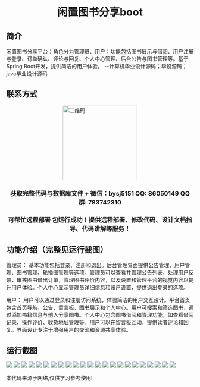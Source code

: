 <p><h1 align="center">闲置图书分享boot</h1></p>

## 简介
闲置图书分享平台：角色分为管理员、用户；功能包括图书展示与借阅、用户注册与登录、订单确认、评论与回复、个人中心管理、后台公告与图书管理等。基于Spring Boot开发，提供简洁的用户体验。    --计算机毕业设计源码；毕设源码；java毕业设计源码


## 联系方式
<img src="https://bs-1329754181.cos.ap-shanghai.myqcloud.com/wx.jpg" alt="二维码" style="display: block; margin: 0 auto;" width="200px">
<p><h3 align="center">获取完整代码与数据库文件 + 微信：bysj5151 QQ: 86050149 QQ群: 783742310</h3></p>
<p><h3 align="center">可帮忙远程部署 包运行成功！提供远程部署、修改代码、设计文档指导、代码讲解等服务！</h3></p>

## 功能介绍（完整见运行截图）
管理员： 基本功能包括登录、注册和退出。后台管理界面提供公告管理、用户管理、图书管理、轮播图管理等选项。管理员可以查看并管理公告列表，处理用户反馈，审核图书借出订单，管理图书评价内容，以及设置和管理平台的视觉内容以提升用户体验。个人中心显示管理员详细信息和账户设置，提供退出登录的选项。

用户： 用户可以通过登录和注册访问系统，体验简洁的用户交互设计。平台首页包含首页导航、公告、留言板、图书展示和个人中心。用户可搜索和筛选图书，通过添加书籍信息与他人分享图书。个人中心包含图书借阅和管理功能，如查看借阅记录、操作评价、收货地址管理等。用户可以在留言板互动，提供读者评论和回复。界面设计专注于增强用户的交流和资源共享体验。


## 运行截图
![](https://bs-1329754181.cos.ap-shanghai.myqcloud.com/spring/IdleBooksShare/img/001.jpg)
![](https://bs-1329754181.cos.ap-shanghai.myqcloud.com/spring/IdleBooksShare/img/002.jpg)
![](https://bs-1329754181.cos.ap-shanghai.myqcloud.com/spring/IdleBooksShare/img/003.jpg)
![](https://bs-1329754181.cos.ap-shanghai.myqcloud.com/spring/IdleBooksShare/img/004.jpg)
![](https://bs-1329754181.cos.ap-shanghai.myqcloud.com/spring/IdleBooksShare/img/005.jpg)
![](https://bs-1329754181.cos.ap-shanghai.myqcloud.com/spring/IdleBooksShare/img/006.jpg)
![](https://bs-1329754181.cos.ap-shanghai.myqcloud.com/spring/IdleBooksShare/img/007.jpg)
![](https://bs-1329754181.cos.ap-shanghai.myqcloud.com/spring/IdleBooksShare/img/008.jpg)
![](https://bs-1329754181.cos.ap-shanghai.myqcloud.com/spring/IdleBooksShare/img/009.jpg)
![](https://bs-1329754181.cos.ap-shanghai.myqcloud.com/spring/IdleBooksShare/img/010.jpg)
![](https://bs-1329754181.cos.ap-shanghai.myqcloud.com/spring/IdleBooksShare/img/011.jpg)
![](https://bs-1329754181.cos.ap-shanghai.myqcloud.com/spring/IdleBooksShare/img/012.jpg)
![](https://bs-1329754181.cos.ap-shanghai.myqcloud.com/spring/IdleBooksShare/img/013.jpg)
![](https://bs-1329754181.cos.ap-shanghai.myqcloud.com/spring/IdleBooksShare/img/014.jpg)
![](https://bs-1329754181.cos.ap-shanghai.myqcloud.com/spring/IdleBooksShare/img/015.jpg)
![](https://bs-1329754181.cos.ap-shanghai.myqcloud.com/spring/IdleBooksShare/img/016.jpg)
![](https://bs-1329754181.cos.ap-shanghai.myqcloud.com/spring/IdleBooksShare/img/017.jpg)
![](https://bs-1329754181.cos.ap-shanghai.myqcloud.com/spring/IdleBooksShare/img/018.jpg)
![](https://bs-1329754181.cos.ap-shanghai.myqcloud.com/spring/IdleBooksShare/img/019.jpg)
![](https://bs-1329754181.cos.ap-shanghai.myqcloud.com/spring/IdleBooksShare/img/020.jpg)
![](https://bs-1329754181.cos.ap-shanghai.myqcloud.com/spring/IdleBooksShare/img/021.jpg)
![](https://bs-1329754181.cos.ap-shanghai.myqcloud.com/spring/IdleBooksShare/img/022.jpg)
![](https://bs-1329754181.cos.ap-shanghai.myqcloud.com/spring/IdleBooksShare/img/023.jpg)

<p>本代码来源于网络,仅供学习参考使用!</p>
